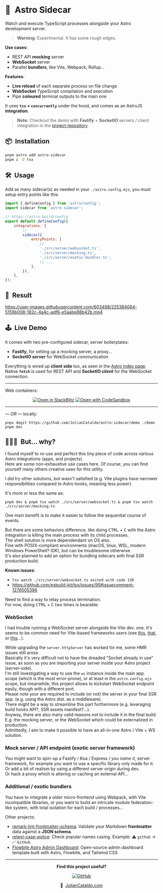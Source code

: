 # 🚀  Astro Sidecar

Watch and execute TypeScript processes alongside your Astro development server.

> **Warning**: Experimental. It has some rough edges.

**Use cases**:

- REST API **mocking** server
- **WebSocket** server
- Parallel **bundlers**, like Vite, Webpack, Rollup…

**Features**:

- **Live reload** of each separate process on file change
- **WebSocket** TypeScript compilation and execution
- Pipe **coloured** terminal outputs to the main one

It uses **`tsx` + `concurrently`** under the hood, and comes as an AstroJS **integration**.

> **Note:** Checkout the demo with **Fastify** + **SocketIO** servers / client integration in the [project repository](https://github.com/JulianCataldo/astro-sidecar/blob/master/demo).

## 📦  Installation

```sh
pnpm astro add astro-sidecar
pnpm i -D tsx
```

## 🛠  Usage

Add as many sidecar(s) as needed in your `./astro.config.mjs`, you must setup entry points like this:

```mjs
import { defineConfig } from 'astro/config';
import sidecar from 'astro-sidecar';

// https://astro.build/config
export default defineConfig({
	integrations: [
		//
		sidecar({
			entryPoints: [
				//
				'./src/server/websocket.ts',
				'./src/server/mocking.ts',
				'./src/server/exotic-bundler.ts',
				// ...
			],
		}),
	],
});
```

## 🎉  Result

https://user-images.githubusercontent.com/603498/225384084-5159b008-182c-4a4c-adf6-e5aabe88b42b.mp4

## 🕹  Live Demo

It comes with two pre-configured sidecar, server boilerplates:

- **Fastify**, for setting up a mocking server, a proxy…
- **SocketIO _server_** for WebSocket communication

Everything is wired up **client side** too, as seen in the [Astro index page](./demo/src/pages/index.astro).  
Native **`fetch`** is used for REST API and **SocketIO _client_** for the WebSocket connection.

---

Web containers:

<div align="center">
	<a href="https://stackblitz.com/github/JulianCataldo/astro-sidecar/tree/master/demo"><img src="https://developer.stackblitz.com/img/open_in_stackblitz.svg" alt="Open in StackBlitz"></a>
	<a href="https://codesandbox.io/s/github/JulianCataldo/astro-sidecar/tree/master/demo"><img src="https://assets.codesandbox.io/github/button-edit-lime.svg" alt="Open with CodeSandbox"></a>
</div>

---

_— OR —_ locally:

```
pnpx degit https://github.com/JulianCataldo/astro-sidecar/demo ./demo
pnpm dev
```

## 🤷🏼‍♂️  But… why?

I found myself to re-use and perfect this tiny piece of code across various Astro integrations (apps. and projects). \
Here are some non-exhaustive use cases here. Of course, you can find yourself many others creative uses for this utility.

I did try other solutions, but wasn't satisfied (e.g. Vite plugins have narrower responsibilities compared to Astro hooks, meaning less power).

It's more or less the same as:

```
pnpm dev & pnpm tsx watch ./src/server/websocket.ts & pnpm tsx watch ./src/server/mocking.ts
```

One main benefit is to make it easier to follow the sequential course of events.

But there are some behaviors difference, like doing <kbd>CTRL</kbd> + <kbd>C</kbd> with the Astro
integration is killing the main process with its child processes.  
The shell solution is more dependendant on OS also.  
Fine with POSIX-compliant environments (macOS, linux, WSL, modern Windows PowerShell? IDK),
but can be troublesome otherwise.  
It's also planned to add an option for bundling sidecars with final SSR production build.

**Known issues**:

- `tsx watch ./src/server/websocket.ts exited with code 130`
- https://github.com/esbuild-kit/tsx/issues/95#issuecomment-1276505396

Need to find a way to relay process termination.  
For now, doing <kbd>CTRL</kbd> + <kbd>C</kbd> two times is bearable.

### WebSocket

I had trouble running a WebSocket server alongside the Vite dev. one.
It's seems to be common need for Vite-based frameworks users (see
[this](https://stackoverflow.com/questions/75319037/how-to-setup-a-websocket-server-inside-sveltekit-using-the-ws-package),
[that](https://dev.to/theether0/sveltekit-with-socketio-and-nodejs-285h), or
[this](https://github.com/sveltejs/kit/issues/1491)…).

While upgrading the `server.httpServer` has worked for me, some HMR issues still arose.\
Basically it's very difficult not to have the dreaded "Socket already in use" issue,
as soon as you are importing your server inside your Astro project (server-side). \
I'm still investigating a way to use the `ws` instance inside the main app. scope (which is the most error-prone), or at least in the `astro.config.mjs` scope,
but meanwhile, this project allows to kickstart WebSocket endpoint easily, though with a different port.\
Please note your are required to include (or not) the server in your final SSR app. (e.g. using the Astro dist. as a middleware). \
There might be a way to streamline this part furthermore (e.g. leveraging build hooks API?, SSR assets manifest?…).  
Anyway, there are also many valid reasons not to include it in the final build.  
E.g. the mocking server, or the WebSocket which could be externalized in production.  
Admittedly, I aim to make it possible to have an all-in-one Astro / Vite + WS solution.

### Mock server / API endpoint (exotic server framework)

You might want to spin-up a Fastify / Koa / Express / _you name it_, server framework,
for example you want to use a specific library only made for it. \
Or add a bit of realism by using a different server origin during dev.  
Or hack a proxy which is altering or caching an external API…

### Additional / exotic bundlers

You have to integrate a older micro-frontend using Webpack, with Vite incompatible libraries,
or you want to build an intricate module federation-like system, with total isolation
for each build / processes…

<div class="git-footer">

Other projects:

- [remark-lint-frontmatter-schema](https://github.com/JulianCataldo/remark-lint-frontmatter-schema): Validate your Markdown **frontmatter** data against a **JSON schema**.
- [retext-case-police](https://github.com/JulianCataldo/retext-case-police): Check popular names casing. Example: ⚠️ `github` → ✅ `GitHub`.
- [Flowbite Astro Admin Dashboard](https://github.com/themesberg/flowbite-astro-admin-dashboard): Open-source admin dashboard template built with Astro, Flowbite, and Tailwind CSS

---

<div align="center">

**Find this project useful?**

[![GitHub](https://img.shields.io/badge/🌟_Leave_a_star_on_GitHub-222222?logo=github&style=social)](https://github.com/JulianCataldo/remark-lint-frontmatter-schema)

🔗  [JulianCataldo.com](https://www.juliancataldo.com/)

</div>

</div>
